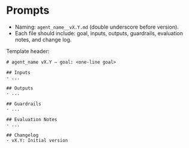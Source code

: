 # Prompts

- Naming: `agent_name__vX.Y.md` (double underscore before version).
- Each file should include: goal, inputs, outputs, guardrails, evaluation notes, and change log.

Template header:

```
# agent_name vX.Y — goal: <one-line goal>

## Inputs
- ...

## Outputs
- ...

## Guardrails
- ...

## Evaluation Notes
- ...

## Changelog
- vX.Y: Initial version
```

